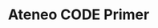 ---
title: Ateneo CODE Primer
redirect_to: https://drive.google.com/file/d/1GY74MA_0Uw-kbb1A5Ql_FOJIjwAINJrD/view?fbclid=IwAR1WSOXUGaEje7MBJk0K-dWfSCYyYpCOgnbqgRIgdUMX39i8aNkU45vkKz8&pli=1
redirect_from: 
  - /AteneoCODEPrimer
  - /ateneocodeprimer
---